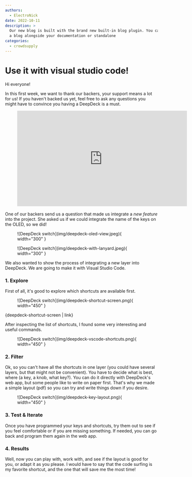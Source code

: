 ```yaml
---
authors: 
  - ElectroNick
date: 2022-10-11   
description: >
  Our new blog is built with the brand new built-in blog plugin. You can build
  a blog alongside your documentation or standalone
categories:
  - crowdsupply
---
```


# Use it with visual studio code!

Hi everyone!

In this first week, we want to thank our backers, your support means a lot for us! If you haven't backed us yet, feel free to ask any questions you might have to convince you having a DeepDeck is a must.

<!-- more -->


<figure markdown>
  <iframe width="560" height="315" src="https://www.youtube.com/embed/PQ5tDf7mJB0?si=TsHzYZc8kVbK4iUu" title="YouTube video player" frameborder="0" allow="accelerometer; autoplay; clipboard-write; encrypted-media; gyroscope; picture-in-picture; web-share" allowfullscreen></iframe>
</figure>



One of our backers send us a question that made us integrate a *new feature* into the project. She asked us if we could integrate the name of the keys on the OLED, so we did!

<figure markdown="span">
  ![DeepDeck switch](img/deepdeck-oled-view.jpeg){ width="300" }
</figure>

<figure markdown="span">
  ![DeepDeck switch](img/deepdeck-with-lanyard.jpeg){ width="300" }
</figure>

We also wanted to show the process of integrating a new layer into DeepDeck. We are going to make it with Visual Studio Code.



### 1. Explore

First of all, it's good to explore which shortcuts are available first. 

<figure markdown="span">
  ![DeepDeck switch](img/deepdeck-shortcut-screen.png){ width="450" }
</figure>

{deepdeck-shortcut-screen | link}

After inspecting the list of shortcuts, I found some very interesting and useful commands.

<figure markdown="span">
  ![DeepDeck switch](img/deepdeck-vscode-shortcuts.png){ width="450" }
</figure>


### 2. Filter

Ok, so you can't have all the shortcuts in one layer (you could have several layers, but that might not be convenient). You have to decide what is best, where (a key, a knob, what key?). You can do it directly with  DeepDeck's web app, but some people like to write on paper first. That's why we made a simple layout (pdf) so you can try and write things down if you desire.

<figure markdown="span">
  ![DeepDeck switch](img/deepdeck-key-layout.png){ width="450" }
</figure>

### 3. Test & Iterate

Once you have programmed your keys and shortcuts, try them out to see if you feel comfortable or if you are missing something. If needed, you can go back and program them again in the web app. 

### 4. Results

Well, now you can play with, work with, and see if the layout is good for you, or adapt it as you please. I would have to say that the code surfing is my favorite shortcut, and the one that will save me the most time!
